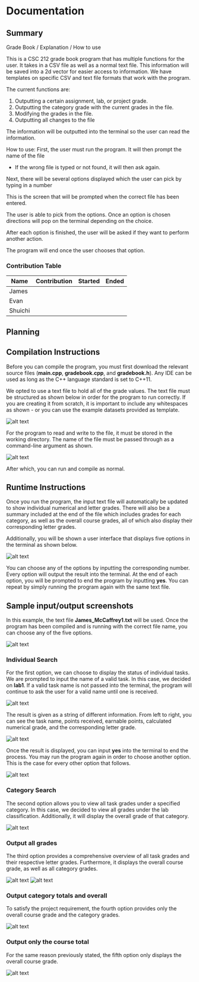# Documentation

## Summary
Grade Book / Explanation / How to use

This is a CSC 212 grade book program that has multiple functions for the user.
It takes in a CSV file as well as a normal text file. This information will be saved into a 2d vector for easier access to information.
We have templates on specific CSV and text file formats that work with the program.



The current functions are:
1. Outputting a certain assignment, lab, or project grade.
2. Outputting the category grade with the current grades in the file.
3. Modifying the grades in the file.
4. Outputting all changes to the file

The information will be outputted into the terminal so the user can
read the information.



How to use:
First, the user must run the program. 
It will then prompt the name of the file 
- If the wrong file is typed or not found, it will then ask again.

Next, there will be several options displayed which the user can pick by typing in a number



This is the screen that will be prompted when the correct file has been entered.




The user is able to pick from the options. Once an option is chosen directions will pop on the terminal depending on the choice.





After each option is finished, the user will be asked if they want to perform another action.




The program will end once the user chooses that option.

### Contribution Table
| Name | Contribution | Started | Ended |
| ---  |     ---      |   ---   |  ---  |
| James |   |   |   |
| Evan |  |  |  |
| Shuichi |  |  |  |

## Planning

## Compilation Instructions 
Before you can compile the program, you must first download the relevant source files (**main.cpp**, **gradebook.cpp**, and **gradebook.h**). Any IDE can be used as long as the C++ language standard is set to C++11.

We opted to use a text file to hold all of the grade values. The text file must be structured as shown below in order for the program to run correctly. If you are creating it from scratch, it is important to include any whitespaces as shown - or you can use the example datasets provided as template.

![alt text](https://github.com/ShuichiK1/211Project_Group3/blob/main/images/dataset_example.png)

For the program to read and write to the file, it must be stored in the working directory. The name of the file must be passed through as a command-line argument as shown. 

![alt text](https://github.com/ShuichiK1/211Project_Group3/blob/main/images/cla_example.png)

After which, you can run and compile as normal.

## Runtime Instructions
Once you run the program, the input text file will automatically be updated to show individual numerical and letter grades. There will also be a summary included at the end of the file which includes grades for each category, as well as the overall course grades, all of which also display their corresponding letter grades.

Additionally, you will be shown a user interface that displays five options in the terminal as shown below.

![alt text](https://github.com/ShuichiK1/211Project_Group3/blob/main/images/main_ui.png)

You can choose any of the options by inputting the corresponding number. Every option will output the result into the terminal. At the end of each option, you will be prompted to end the program by inputting **yes**. You can repeat by simply running the program again with the same text file.

## Sample input/output screenshots
In this example, the text file **James_McCaffrey1.txt** will be used. Once the program has been compiled and is running with the correct file name, you can choose any of the five options.

![alt text](https://github.com/ShuichiK1/211Project_Group3/blob/main/images/main_ui.png)

### Individual Search
For the first option, we can choose to display the status of individual tasks. We are prompted to input the name of a valid task. In this case, we decided on **lab1**. If a valid task name is not passed into the terminal, the program will continue to ask the user for a valid name until one is received.

![alt text](https://github.com/ShuichiK1/211Project_Group3/blob/main/images/individual_search1.png)

The result is given as a string of different information. From left to right, you can see the task name, points received, earnable points, calculated numerical grade, and the corresponding letter grade.

![alt text](https://github.com/ShuichiK1/211Project_Group3/blob/main/images/individual_search2.png)

Once the result is displayed, you can input **yes** into the terminal to end the process. You may run the program again in order to choose another option. This is the case for every other option that follows.

![alt text](https://github.com/ShuichiK1/211Project_Group3/blob/main/images/individual_search3.png)

### Category Search
The second option allows you to view all task grades under a specified category. In this case, we decided to view all grades under the lab classification. Additionally, it will display the overall grade of that category.

![alt text](https://github.com/ShuichiK1/211Project_Group3/blob/main/images/category_search1.png)

### Output all grades
The third option provides a comprehensive overview of all task grades and their respective letter grades. Furthermore, it displays the overall course grade, as well as all category grades.

![alt text](https://github.com/ShuichiK1/211Project_Group3/blob/main/images/output_all_grades1.png)
![alt text](https://github.com/ShuichiK1/211Project_Group3/blob/main/images/output_all_grades2.png)

### Output category totals and overall
To satisfy the project requirement, the fourth option provides only the overall course grade and the category grades.

![alt text](https://github.com/ShuichiK1/211Project_Group3/blob/main/images/output_tot%26overall1.png)

### Output only the course total
For the same reason previously stated, the fifth option only displays the overall course grade.

![alt text](https://github.com/ShuichiK1/211Project_Group3/blob/main/images/only_total1.png)
